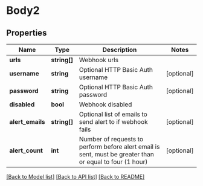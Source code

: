 # Body2

## Properties
Name | Type | Description | Notes
------------ | ------------- | ------------- | -------------
**urls** | **string[]** | Webhook urls | 
**username** | **string** | Optional HTTP Basic Auth username | [optional] 
**password** | **string** | Optional HTTP Basic Auth password | [optional] 
**disabled** | **bool** | Webhook disabled | 
**alert_emails** | **string[]** | Optional list of emails to send alert to if webhook fails | [optional] 
**alert_count** | **int** | Number of requests to perform before alert email is sent, must be greater than or equal to four (1 hour) | [optional] 

[[Back to Model list]](../README.md#documentation-for-models) [[Back to API list]](../README.md#documentation-for-api-endpoints) [[Back to README]](../README.md)


